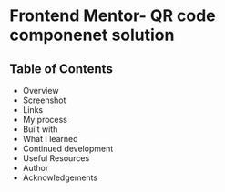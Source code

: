# Frontend Mentor- QR code componenet solution

## Table of Contents

- Overview
- Screenshot
- Links
- My process
- Built with
- What I learned
- Continued development
- Useful Resources
- Author
- Acknowledgements






